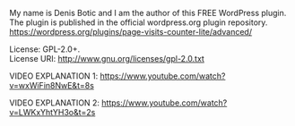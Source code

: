 My name is Denis Botic and I am the author of this FREE WordPress plugin.  
The plugin is published in the official wordpress.org plugin repository.  
https://wordpress.org/plugins/page-visits-counter-lite/advanced/

License:     GPL-2.0+.  
License URI: http://www.gnu.org/licenses/gpl-2.0.txt  

VIDEO EXPLANATION 1: https://www.youtube.com/watch?v=wxWiFin8NwE&t=8s

VIDEO EXPLANATION 2: https://www.youtube.com/watch?v=LWKxYhtYH3o&t=2s
